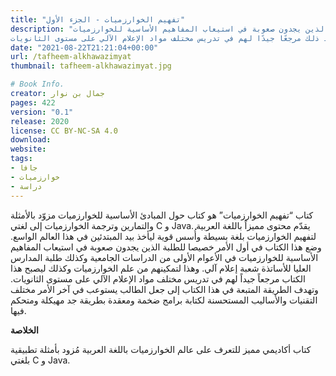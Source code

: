 ```yaml
---
title: "تفهيم الخوارزميات - الجزء الأول"
description: "كُتب هذا الكتاب في أول الأمر خصيصًا للطلبة الذين يجدون صعوبة في استيعاب المفاهيم الأساسية للخوارزميات.
ليصبح بعد ذلك مرجعًا جيدًا لهم في تدريس مختلف مواد الإعلام الآلي على مستوى الثانويات."
date: "2021-08-22T21:21:04+00:00"
url: /tafheem-alkhawazimyat
thumbnail: tafheem-alkhawazimyat.jpg

# Book Info.
creator: جمال بن نوار
pages: 422
version: "0.1"
release: 2020
license: CC BY-NC-SA 4.0
download:
website:
tags:
- جافا
- خوارزميات
- دراسة
---
```


كتاب “تفهيم الخوارزميات” هو كتاب حول المبادئ الأساسية للخوارزميات مزوّد بالأمثلة والتمارين وترجمة الخوارزميات إلى لغتي C و Java. يقدّم محتوى مميزاً باللغة العربية لتفهيم الخوارزميات بلغة بسيطة وأُسس قوية ليأخذ بيد المبتدئين في هذا العالم الواسع.
وضع هذا الكتاب في أول الأمر خصيصا للطلبة الذين يجدون صعوبة في استيعاب المفاهيم الأساسية للخوارزميات في الأعوام الأولى من الدراسات الجامعية وكذلك طلبة المدارس العليا للأساتذة شعبة إعلام آلي. وهذا لتمكينهم من علم الخوارزميات وكذلك ليصبح هذا الكتاب مرجعاً جيداً لهم في تدريس مختلف مواد الإعلام الآلي على مستوى الثانويات.
وتهدف الطريقة المتبعة في هذا الكتاب إلى جعل الطالب يستوعب في آخر الأمر مختلف التقنيات والأساليب المستحسنة لكتابة برامج ضخمة ومعقدة بطريقة جد مهيكلة ومتحكم فيها.

**الخلاصة**

كتاب أكاديمي مميز للتعرف على عالم الخوارزميات باللغة العربية مُزود بأمثلة تطبيقية بلغتي C و Java.
